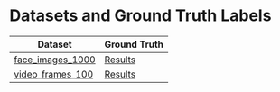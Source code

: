 # Datasets and Ground Truth Labels

| Dataset  | Ground Truth |
|-------------|------------|
| [face_images_1000](https://github.com/nehavadnere/CSE546-FALL-2025/blob/datasets/face_images_1000.zip) | [Results](https://github.com/nehavadnere/CSE546-FALL-2025/blob/datasets/Classification%20Results%20on%20Face%20Dataset%20(1000%20images).csv) |
| [video_frames_100](https://github.com/CSE546-Cloud-Computing/CSE546-FALL-2025/blob/datasets/video_frames_100.zip) | [Results](https://github.com/CSE546-Cloud-Computing/CSE546-FALL-2025/blob/datasets/Results_video_frames_100.csv) |
